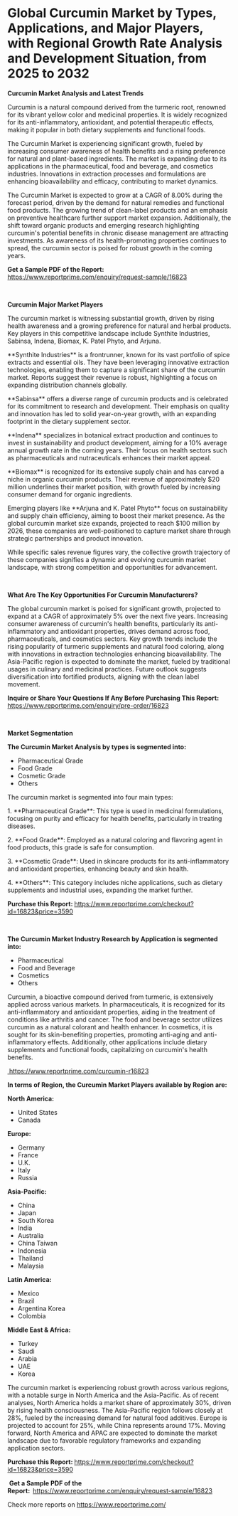 <p><h1>Global Curcumin Market by Types, Applications, and Major Players, with Regional Growth Rate Analysis and Development Situation, from 2025 to 2032</h1></p><p><strong>Curcumin Market Analysis and Latest Trends</strong></p>
<p><p>Curcumin is a natural compound derived from the turmeric root, renowned for its vibrant yellow color and medicinal properties. It is widely recognized for its anti-inflammatory, antioxidant, and potential therapeutic effects, making it popular in both dietary supplements and functional foods.</p><p>The Curcumin Market is experiencing significant growth, fueled by increasing consumer awareness of health benefits and a rising preference for natural and plant-based ingredients. The market is expanding due to its applications in the pharmaceutical, food and beverage, and cosmetics industries. Innovations in extraction processes and formulations are enhancing bioavailability and efficacy, contributing to market dynamics.</p><p>The Curcumin Market is expected to grow at a CAGR of 8.00% during the forecast period, driven by the demand for natural remedies and functional food products. The growing trend of clean-label products and an emphasis on preventive healthcare further support market expansion. Additionally, the shift toward organic products and emerging research highlighting curcumin's potential benefits in chronic disease management are attracting investments. As awareness of its health-promoting properties continues to spread, the curcumin sector is poised for robust growth in the coming years.</p></p>
<p><strong>Get a Sample PDF of the Report:&nbsp;</strong> <a href="https://www.reportprime.com/enquiry/request-sample/16823?utm_campaign=2716&utm_medium=2&utm_source=Github&utm_content=ia&utm_term=18032025&utm_id=curcumin">https://www.reportprime.com/enquiry/request-sample/16823</a></p>
<p>&nbsp;</p>
<p><strong>Curcumin Major Market Players</strong></p>
<p><p>The curcumin market is witnessing substantial growth, driven by rising health awareness and a growing preference for natural and herbal products. Key players in this competitive landscape include Synthite Industries, Sabinsa, Indena, Biomax, K. Patel Phyto, and Arjuna. </p><p>**Synthite Industries** is a frontrunner, known for its vast portfolio of spice extracts and essential oils. They have been leveraging innovative extraction technologies, enabling them to capture a significant share of the curcumin market. Reports suggest their revenue is robust, highlighting a focus on expanding distribution channels globally.</p><p>**Sabinsa** offers a diverse range of curcumin products and is celebrated for its commitment to research and development. Their emphasis on quality and innovation has led to solid year-on-year growth, with an expanding footprint in the dietary supplement sector.</p><p>**Indena** specializes in botanical extract production and continues to invest in sustainability and product development, aiming for a 10% average annual growth rate in the coming years. Their focus on health sectors such as pharmaceuticals and nutraceuticals enhances their market appeal.</p><p>**Biomax** is recognized for its extensive supply chain and has carved a niche in organic curcumin products. Their revenue of approximately $20 million underlines their market position, with growth fueled by increasing consumer demand for organic ingredients.</p><p>Emerging players like **Arjuna and K. Patel Phyto** focus on sustainability and supply chain efficiency, aiming to boost their market presence. As the global curcumin market size expands, projected to reach $100 million by 2026, these companies are well-positioned to capture market share through strategic partnerships and product innovation. </p><p>While specific sales revenue figures vary, the collective growth trajectory of these companies signifies a dynamic and evolving curcumin market landscape, with strong competition and opportunities for advancement.</p></p>
<p>&nbsp;</p>
<p><strong>What Are The Key Opportunities For Curcumin Manufacturers?</strong></p>
<p><p>The global curcumin market is poised for significant growth, projected to expand at a CAGR of approximately 5% over the next five years. Increasing consumer awareness of curcumin's health benefits, particularly its anti-inflammatory and antioxidant properties, drives demand across food, pharmaceuticals, and cosmetics sectors. Key growth trends include the rising popularity of turmeric supplements and natural food coloring, along with innovations in extraction technologies enhancing bioavailability. The Asia-Pacific region is expected to dominate the market, fueled by traditional usages in culinary and medicinal practices. Future outlook suggests diversification into fortified products, aligning with the clean label movement.</p></p>
<p><strong>Inquire or Share Your Questions If Any Before Purchasing This Report:</strong> <a href="https://www.reportprime.com/enquiry/pre-order/16823?utm_campaign=2716&utm_medium=2&utm_source=Github&utm_content=ia&utm_term=18032025&utm_id=curcumin">https://www.reportprime.com/enquiry/pre-order/16823</a></p>
<p>&nbsp;</p>
<p><strong>Market Segmentation</strong></p>
<p><strong>The Curcumin Market Analysis by types is segmented into:</strong></p>
<p><ul><li>Pharmaceutical Grade</li><li>Food Grade</li><li>Cosmetic Grade</li><li>Others</li></ul></p>
<p><p>The curcumin market is segmented into four main types: </p><p>1. **Pharmaceutical Grade**: This type is used in medicinal formulations, focusing on purity and efficacy for health benefits, particularly in treating diseases. </p><p>2. **Food Grade**: Employed as a natural coloring and flavoring agent in food products, this grade is safe for consumption. </p><p>3. **Cosmetic Grade**: Used in skincare products for its anti-inflammatory and antioxidant properties, enhancing beauty and skin health. </p><p>4. **Others**: This category includes niche applications, such as dietary supplements and industrial uses, expanding the market further.</p></p>
<p><strong>Purchase this Report:&nbsp;</strong><a href="https://www.reportprime.com/checkout?id=16823&price=3590&utm_campaign=2716&utm_medium=2&utm_source=Github&utm_content=ia&utm_term=18032025&utm_id=curcumin">https://www.reportprime.com/checkout?id=16823&price=3590</a></p>
<p>&nbsp;</p>
<p><strong>The Curcumin Market Industry Research by Application is segmented into:</strong></p>
<p><ul><li>Pharmaceutical</li><li>Food and Beverage</li><li>Cosmetics</li><li>Others</li></ul></p>
<p><p>Curcumin, a bioactive compound derived from turmeric, is extensively applied across various markets. In pharmaceuticals, it is recognized for its anti-inflammatory and antioxidant properties, aiding in the treatment of conditions like arthritis and cancer. The food and beverage sector utilizes curcumin as a natural colorant and health enhancer. In cosmetics, it is sought for its skin-benefiting properties, promoting anti-aging and anti-inflammatory effects. Additionally, other applications include dietary supplements and functional foods, capitalizing on curcumin's health benefits.</p></p>
<p><a href="https://www.reportprime.com/curcumin-r16823?utm_campaign=2716&utm_medium=2&utm_source=Github&utm_content=ia&utm_term=18032025&utm_id=curcumin">&nbsp;https://www.reportprime.com/curcumin-r16823</a></p>
<p><strong>In terms of Region, the Curcumin Market Players available by Region are:</strong></p>
<p>
    <p> <strong> North America: </strong>
        <ul>
            <li>United States</li>
            <li>Canada</li>
        </ul>
        </p> 
    <p> <strong> Europe: </strong>
        <ul>
            <li>Germany</li>
            <li>France</li>
            <li>U.K.</li>
            <li>Italy</li>
            <li>Russia</li>
        </ul>
        </p> 
    <p> <strong> Asia-Pacific: </strong>
        <ul>
            <li>China</li>
            <li>Japan</li>
            <li>South Korea</li>
            <li>India</li>
            <li>Australia</li>
            <li>China Taiwan</li>
            <li>Indonesia</li>
            <li>Thailand</li>
            <li>Malaysia</li>
        </ul>
        </p> 
    <p> <strong> Latin America: </strong>
        <ul>
            <li>Mexico</li>
            <li>Brazil</li>
            <li>Argentina Korea</li>
            <li>Colombia</li>
        </ul>
        </p> 
    <p> <strong> Middle East & Africa: </strong>
        <ul>
            <li>Turkey</li>
            <li>Saudi</li>
            <li>Arabia</li>
            <li>UAE</li>
            <li>Korea</li>
        </ul>
    </p>
    </p>
<p><p>The curcumin market is experiencing robust growth across various regions, with a notable surge in North America and the Asia-Pacific. As of recent analyses, North America holds a market share of approximately 30%, driven by rising health consciousness. The Asia-Pacific region follows closely at 28%, fueled by the increasing demand for natural food additives. Europe is projected to account for 25%, while China represents around 17%. Moving forward, North America and APAC are expected to dominate the market landscape due to favorable regulatory frameworks and expanding application sectors.</p></p>
<p><strong>Purchase this Report: </strong><a href="https://www.reportprime.com/checkout?id=16823&price=3590&utm_campaign=2716&utm_medium=2&utm_source=Github&utm_content=ia&utm_term=18032025&utm_id=curcumin">https://www.reportprime.com/checkout?id=16823&price=3590</a></p>
<p>&nbsp;<strong>Get a Sample PDF of the Report:&nbsp;&nbsp;</strong><a href="https://www.reportprime.com/enquiry/request-sample/16823?utm_campaign=2716&utm_medium=2&utm_source=Github&utm_content=ia&utm_term=18032025&utm_id=curcumin">https://www.reportprime.com/enquiry/request-sample/16823</a></p>
<p><strong></strong></p>
<p>Check more reports on <a href="https://www.reportprime.com/?utm_campaign=2716&utm_medium=2&utm_source=Github&utm_content=ia&utm_term=18032025&utm_id=curcumin">https://www.reportprime.com/</a></p>